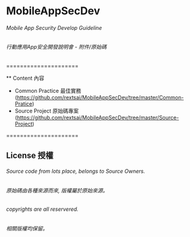 # MobileAppSecDev

###### Mobile App Security Develop Guideline
###### 行動應用App安全開發說明會 - 附件/原始碼
=====================

** Content 內容
 - Common Practice 最佳實務(https://github.com/rextsai/MobileAppSecDev/tree/master/Common-Pratice)
 - Source Project 原始碼專案(https://github.com/rextsai/MobileAppSecDev/tree/master/Source-Project)
 
=====================

## License 授權
###### Source code from lots place, belongs to Source Owners.
###### 原始碼由各種來源而來, 版權屬於原始來源。


###### copyrights are all reservered.
###### 相關版權均保留。
